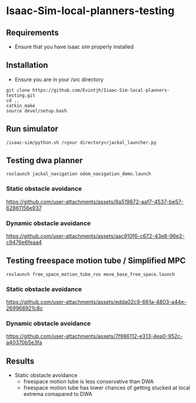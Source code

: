# Isaac-Sim-local-planners-testing

## Requirements
- Ensure that you have isaac sim properly installed

## Installation
- Ensure you are in your <workspace>/src directory
```
git clone https://github.com/Evintjh/Isaac-Sim-local-planners-testing.git
cd ..
catkin_make
source devel/setup.bash
```

## Run simulator
```
/isaac-sim/python.sh /<your directory>/jackal_launcher.py
```

## Testing dwa planner
```
roslaunch jackal_navigation odom_navigation_demo.launch
```

### Static obstacle avoidance
https://github.com/user-attachments/assets/6a519872-aaf7-4537-be57-62861156e937

### Dynamic obstacle avoidance


https://github.com/user-attachments/assets/aac910f6-c672-43e8-96e2-c9476e6feaa4



## Testing freespace motion tube / Simplified MPC
```
roslaunch free_space_motion_tube_ros move_base_free_space.launch
```

### Static obstacle avoidance
https://github.com/user-attachments/assets/edda02c9-661a-4803-a44e-269968921c8c

### Dynamic obstacle avoidance


https://github.com/user-attachments/assets/7f986112-e313-4ea0-952c-a40370b5e3fa




## Results
- Static obstacle avoidance
  - freespace motion tube is less conservative than DWA
  - freespace motion tube has lower chances of getting stucked at local extrema comapared to DWA
